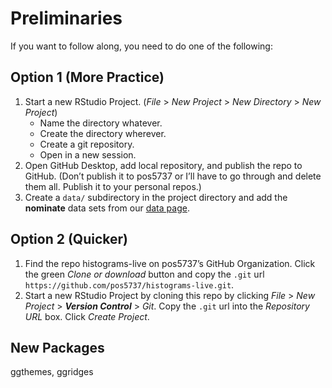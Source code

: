 Preliminaries
================

If you want to follow along, you need to do one of the following:

## Option 1 (More Practice)

1.  Start a new RStudio Project. (*File* \> *New Project* \> *New
    Directory* \> *New Project*)
      - Name the directory whatever.
      - Create the directory wherever.
      - Create a git repository.
      - Open in a new session.
2.  Open GitHub Desktop, add local repository, and publish the repo to
    GitHub. (Don’t publish it to pos5737 or I’ll have to go through and
    delete them all. Publish it to your personal repos.)
3.  Create a `data/` subdirectory in the project directory and add the
    **nominate** data sets from our [data
    page](https://pos5737.github.io/data.html).

## Option 2 (Quicker)

1.  Find the repo histograms-live on pos5737’s GitHub Organization.
    Click the green *Clone or download* button and copy the `.git` url
    `https://github.com/pos5737/histograms-live.git`.
2.  Start a new RStudio Project by cloning this repo by clicking *File*
    \> *New Project* \> ***Version Control*** \> *Git*. Copy the `.git`
    url into the *Repository URL* box. Click *Create Project*.

## New Packages

ggthemes, ggridges
